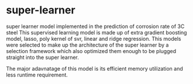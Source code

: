 # super-learner
super learner model implemented in the prediction of corrosion rate of 3C steel
This supervised learning model is made up of extra gradient boosting model,
lasso, poly kernel of svr, linear and ridge regression. This models were selected
to make up the architecture of the super learner by a selection framework which also
optimized them enough to be plugged straight into the super learner.

The major adavnatage of this model is its efficient memory utilization and less runtime
requirement.


